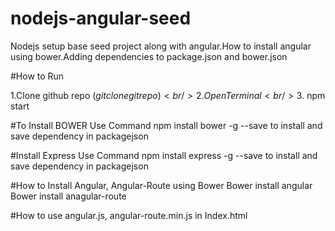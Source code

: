 # nodejs-angular-seed
Nodejs setup base seed project along with angular.How to install angular using bower.Adding dependencies to package.json and bower.json


#How to Run

1.Clone github repo ($git clone gitrepo)<br/>
2.Open Terminal<br/>
3.$ npm start<br/>

#To Install BOWER
Use Command npm install bower -g --save to install and save dependency in packagejson

#Install Express
Use Command npm install express -g --save to install and save dependency in packagejson

#How to Install Angular, Angular-Route using Bower
Bower install angular<br/>
Bower install anagular-route

#How to use angular.js, angular-route.min.js in Index.html

  <script src="bower_components/angular/angular.min.js" type="text/javascript"></script>

  <script src="bower_components/angular-route/angular-route.min.js"></script>
